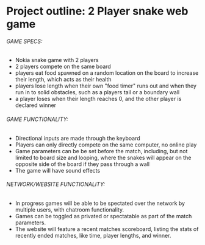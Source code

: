 # Project outline: 2 Player snake web game

###### GAME SPECS:
- Nokia snake game with 2 players
- 2 players compete on the same board
- players eat food spawned on a random location on the board to increase their length, which acts as their health
- players lose length when their own "food timer" runs out and when they run in to solid obstacles, such as a players tail or a boundary wall
- a player loses when their length reaches 0, and the other player is declared winner

###### GAME FUNCTIONALITY:
- Directional inputs are made through the keyboard
- Players can only directly compete on the same computer, no online play
- Game parameters can be be set before the match, including, but not limited to board size and looping, where the snakes will appear on the opposite side of the board if they pass through a wall
- The game will have sound effects

###### NETWORK/WEBSITE FUNCTIONALITY:
- In progress games will be able to be spectated over the network by multiple users, with chatroom functionality.
- Games can be toggled as privated or spectatable as part of the match parameters.
- The website will feature a recent matches scoreboard, listing the stats of recently ended matches, like time, player lengths, and winner.
